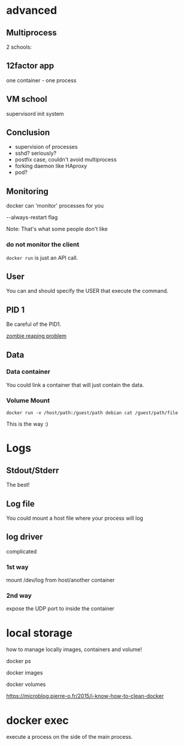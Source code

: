 # advanced



## Multiprocess

2 schools:


## 12factor app

one container - one process


## VM school

supervisord
init system


## Conclusion

 - supervision of processes
 - sshd? seriously?
 - postfix case, couldn't avoid multiprocess
 - forking daemon like HAproxy
 - pod?



## Monitoring

docker can 'monitor' processes for you

--always-restart flag

Note:
That's what some people don't like


### do not monitor the client

`docker run` is just an API call.



## User

You can and should specify the USER that execute the command.



## PID 1

Be careful of the PID1.

[zombie reaping problem](https://blog.phusion.nl/2015/01/20/docker-and-the-pid-1-zombie-reaping-problem/)



## Data


### Data container

You could link a container that will just contain the data.


### Volume Mount

`docker run -v /host/path:/guest/path debian cat /guest/path/file`

This is the way :)



# Logs


## Stdout/Stderr

The best!


## Log file

You could mount a host file where your process will log


## log driver

complicated


### 1st way

mount /dev/log from host/another container


### 2nd way

expose the UDP port to inside the container



# local storage

how to manage locally images, containers and volume!

docker ps

docker images

docker volumes

https://microblog.pierre-o.fr/2015/i-know-how-to-clean-docker


# docker exec

execute a process on the side of the main process.
